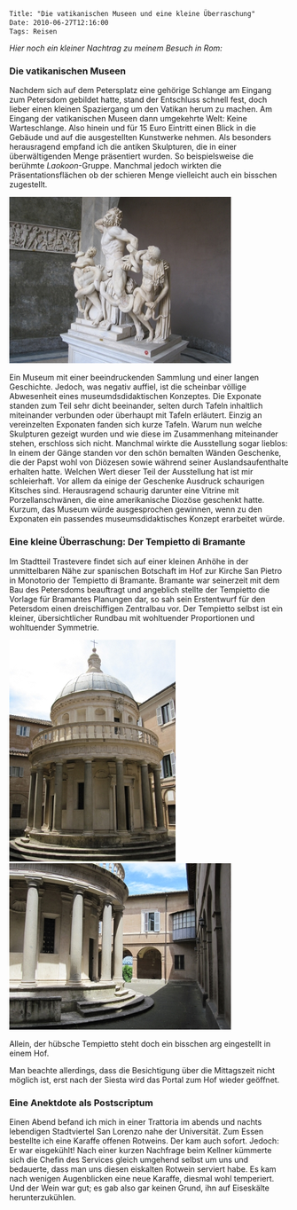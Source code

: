 	Title: "Die vatikanischen Museen und eine kleine Überraschung"
	Date: 2010-06-27T12:16:00
	Tags: Reisen

*Hier noch ein kleiner Nachtrag zu meinem Besuch in Rom:*

### Die vatikanischen Museen 

Nachdem sich auf dem Petersplatz eine gehörige Schlange am Eingang zum
Petersdom gebildet hatte, stand der Entschluss schnell fest, doch lieber
einen kleinen Spaziergang um den Vatikan herum zu machen. Am Eingang der
vatikanischen Museen dann umgekehrte Welt: Keine Warteschlange. Also
hinein und für 15 Euro Eintritt einen Blick in die Gebäude und auf die
ausgestellten Kunstwerke nehmen. Als besonders herausragend empfand ich
die antiken Skulpturen, die in einer überwältigenden Menge präsentiert
wurden. So beispielsweise die berühmte *Laokoon*-Gruppe. Manchmal jedoch
wirkten die Präsentationsflächen ob der schieren Menge vielleicht auch
ein bisschen zugestellt.

![2010-06-27-rom1.jpg](/img/2010-06-27-rom1.jpg)

Ein Museum mit einer beeindruckenden Sammlung und einer langen
Geschichte. Jedoch, was negativ auffiel, ist die scheinbar völlige
Abwesenheit eines museumdsdidaktischen Konzeptes. Die Exponate standen
zum Teil sehr dicht beeinander, selten durch Tafeln inhaltlich
miteinander verbunden oder überhaupt mit Tafeln erläutert. Einzig an
vereinzelten Exponaten fanden sich kurze Tafeln. Warum nun welche
Skulpturen gezeigt wurden und wie diese im Zusammenhang miteinander
stehen, erschloss sich nicht. Manchmal wirkte die Ausstellung sogar
lieblos: In einem der Gänge standen vor den schön bemalten Wänden
Geschenke, die der Papst wohl von Diözesen sowie während seiner
Auslandsaufenthalte erhalten hatte. Welchen Wert dieser Teil der
Ausstellung hat ist mir schleierhaft. Vor allem da einige der Geschenke
Ausdruck schaurigen Kitsches sind. Herausragend schaurig darunter eine
Vitrine mit Porzellanschwänen, die eine amerikanische Diozöse geschenkt
hatte. Kurzum, das Museum würde ausgesprochen gewinnen, wenn zu den
Exponaten ein passendes museumsdidaktisches Konzept erarbeitet würde.

### Eine kleine Überraschung: Der Tempietto di Bramante 

Im Stadtteil Trastevere findet sich auf einer kleinen Anhöhe in der
unmittelbaren Nähe zur spanischen Botschaft im Hof zur Kirche San Pietro
in Monotorio der Tempietto di Bramante. Bramante war seinerzeit mit dem
Bau des Petersdoms beauftragt und angeblich stellte der Tempietto die
Vorlage für Bramantes Planungen dar, so sah sein Erstentwurf für den
Petersdom einen dreischiffigen Zentralbau vor. Der Tempietto selbst ist
ein kleiner, übersichtlicher Rundbau mit wohltuender Proportionen und
wohltuender Symmetrie.

![2010-06-27-rom2.jpg](/img/2010-06-27-rom2.jpg)
![2010-06-27-rom3.jpg](/img/2010-06-27-rom3.jpg)

Allein, der hübsche Tempietto steht doch ein bisschen arg eingestellt in
einem Hof.

Man beachte allerdings, dass die Besichtigung über die Mittagszeit nicht
möglich ist, erst nach der Siesta wird das Portal zum Hof wieder
geöffnet.

### Eine Anektdote als Postscriptum

Einen Abend befand ich mich in einer Trattoria im abends und nachts
lebendigen Stadtviertel San Lorenzo nahe der Universität. Zum Essen
bestellte ich eine Karaffe offenen Rotweins. Der kam auch sofort.
Jedoch: Er war eisgekühlt! Nach einer kurzen Nachfrage beim Kellner
kümmerte sich die Chefin des Services gleich umgehend selbst um uns und
bedauerte, dass man uns diesen eiskalten Rotwein serviert habe. Es kam
nach wenigen Augenblicken eine neue Karaffe, diesmal wohl temperiert.
Und der Wein war gut; es gab also gar keinen Grund, ihn auf Eiseskälte
herunterzukühlen.
